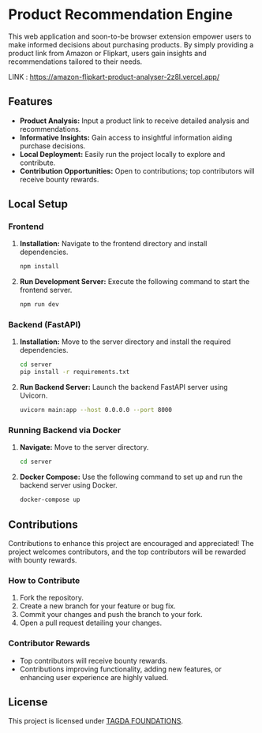 # Product Recommendation Engine

This web application and soon-to-be browser extension empower users to make informed decisions about purchasing products. By simply providing a product link from Amazon or Flipkart, users gain insights and recommendations tailored to their needs.

LINK : https://amazon-flipkart-product-analyser-2z8l.vercel.app/

## Features

- **Product Analysis:** Input a product link to receive detailed analysis and recommendations.
- **Informative Insights:** Gain access to insightful information aiding purchase decisions.
- **Local Deployment:** Easily run the project locally to explore and contribute.
- **Contribution Opportunities:** Open to contributions; top contributors will receive bounty rewards.

## Local Setup

### Frontend

1. **Installation:** Navigate to the frontend directory and install dependencies.
    ```bash
    npm install
    ```

2. **Run Development Server:** Execute the following command to start the frontend server.
    ```bash
    npm run dev
    ```

### Backend (FastAPI)

1. **Installation:** Move to the server directory and install the required dependencies.
    ```bash
    cd server
    pip install -r requirements.txt
    ```

2. **Run Backend Server:** Launch the backend FastAPI server using Uvicorn.
    ```bash
    uvicorn main:app --host 0.0.0.0 --port 8000
    ```

### Running Backend via Docker

1. **Navigate:** Move to the server directory.
    ```bash
    cd server
    ```

2. **Docker Compose:** Use the following command to set up and run the backend server using Docker.
    ```bash
    docker-compose up
    ```

## Contributions

Contributions to enhance this project are encouraged and appreciated! The project welcomes contributors, and the top contributors will be rewarded with bounty rewards.

### How to Contribute

1. Fork the repository.
2. Create a new branch for your feature or bug fix.
3. Commit your changes and push the branch to your fork.
4. Open a pull request detailing your changes.

### Contributor Rewards

- Top contributors will receive bounty rewards.
- Contributions improving functionality, adding new features, or enhancing user experience are highly valued.

## License

This project is licensed under [TAGDA FOUNDATIONS](LICENSE).
